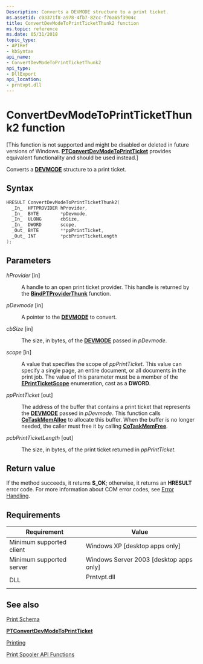 ```yaml
---
Description: Converts a DEVMODE structure to a print ticket.
ms.assetid: c03371f8-a978-4fb7-82cc-f76a65f3904c
title: ConvertDevModeToPrintTicketThunk2 function
ms.topic: reference
ms.date: 05/31/2018
topic_type: 
- APIRef
- kbSyntax
api_name: 
- ConvertDevModeToPrintTicketThunk2
api_type: 
- DllExport
api_location: 
- prntvpt.dll
---
```


# ConvertDevModeToPrintTicketThunk2 function

\[This function is not supported and might be disabled or deleted in future versions of Windows. [**PTConvertDevModeToPrintTicket**](/windows/desktop/api/prntvpt/nf-prntvpt-ptconvertdevmodetoprintticket) provides equivalent functionality and should be used instead.\]

Converts a [**DEVMODE**](/windows/win32/api/wingdi/ns-wingdi-devmodea) structure to a print ticket.

## Syntax


```C++
HRESULT ConvertDevModeToPrintTicketThunk2(
  _In_  HPTPROVIDER hProvider,
  _In_  BYTE        *pDevmode,
  _In_  ULONG       cbSize,
  _In_  DWORD       scope,
  _Out_ BYTE        **ppPrintTicket,
  _Out_ INT         *pcbPrintTicketLength
);
```



## Parameters

<dl> <dt>

*hProvider* \[in\]
</dt> <dd>

A handle to an open print ticket provider. This handle is returned by the [**BindPTProviderThunk**](bindptproviderthunk.md) function.

</dd> <dt>

*pDevmode* \[in\]
</dt> <dd>

A pointer to the [**DEVMODE**](/windows/win32/api/wingdi/ns-wingdi-devmodea) to convert.

</dd> <dt>

*cbSize* \[in\]
</dt> <dd>

The size, in bytes, of the [**DEVMODE**](/windows/win32/api/wingdi/ns-wingdi-devmodea) passed in *pDevmode*.

</dd> <dt>

*scope* \[in\]
</dt> <dd>

A value that specifies the scope of *ppPrintTicket*. This value can specify a single page, an entire document, or all documents in the print job. The value of this parameter must be a member of the [**EPrintTicketScope**](/windows/desktop/api/prntvpt/ne-prntvpt-eprintticketscope) enumeration, cast as a **DWORD**.

</dd> <dt>

*ppPrintTicket* \[out\]
</dt> <dd>

The address of the buffer that contains a print ticket that represents the [**DEVMODE**](/windows/win32/api/wingdi/ns-wingdi-devmodea) passed in *pDevmode*. This function calls [**CoTaskMemAlloc**](/windows/desktop/api/combaseapi/nf-combaseapi-cotaskmemalloc) to allocate this buffer. When the buffer is no longer needed, the caller must free it by calling [**CoTaskMemFree**](/windows/desktop/api/combaseapi/nf-combaseapi-cotaskmemfree).

</dd> <dt>

*pcbPrintTicketLength* \[out\]
</dt> <dd>

The size, in bytes, of the print ticket returned in *ppPrintTicket*.

</dd> </dl>

## Return value

If the method succeeds, it returns **S\_OK**; otherwise, it returns an **HRESULT** error code. For more information about COM error codes, see [Error Handling](../com/error-handling-in-com.md).

## Requirements



| Requirement | Value |
|-------------------------------------|----------------------------------------------------------------------------------------|
| Minimum supported client<br/> | Windows XP \[desktop apps only\]<br/>                                            |
| Minimum supported server<br/> | Windows Server 2003 \[desktop apps only\]<br/>                                   |
| DLL<br/>                      | <dl> <dt>Prntvpt.dll</dt> </dl> |



## See also

<dl> <dt>

[Print Schema](./printschema.md)
</dt> <dt>

[**PTConvertDevModeToPrintTicket**](/windows/desktop/api/prntvpt/nf-prntvpt-ptconvertdevmodetoprintticket)
</dt> <dt>

[Printing](printdocs-printing.md)
</dt> <dt>

[Print Spooler API Functions](printing-and-print-spooler-functions.md)
</dt> </dl>

 

